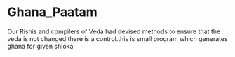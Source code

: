 # Ghana_Paatam
Our Rishis and compilers of Veda had devised methods to ensure that the veda is not changed there is a control.this is small program which generates ghana for given shloka
